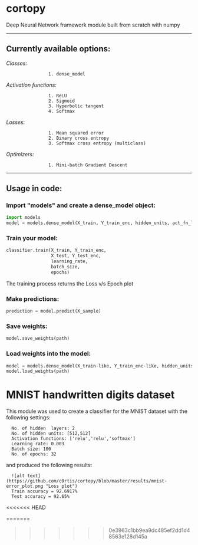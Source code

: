 # cortopy
Deep Neural Network framework module built from scratch with numpy 

---

## Currently available options:

*Classes:*   

                    1. dense_model


*Activation functions:*

                    1. ReLU
                    2. Sigmoid                         
                    3. Hyperbolic tangent                       
                    4. Softmax
                       
*Losses:*              

                    1. Mean squared error
                    2. Binary cross entropy
                    3. Softmax cross entropy (multiclass)
                       
*Optimizers:*      

                    1. Mini-batch Gradient Descent
                      
---  

## Usage in code:

### Import "models" and create a dense_model object:
```python
import models
model = models.dense_model(X_train, Y_train_enc, hidden_units, act_fn_list, cost)
```

### Train your model:
```python
classifier.train(X_train, Y_train_enc,
                 X_test, Y_test_enc,
                 learning_rate,     
                 batch_size,  
                 epochs)
```
The training process returns the Loss v/s Epoch plot

### Make predictions:
```python
prediction = model.predict(X_sample)
```

### Save weights:
```python
model.save_weights(path)
```

### Load weights into the model:
```python
model = models.dense_model(X_train-like, Y_train_enc-like, hidden_units, act_fn_list, cost)
model.load_weights(path)
```

# MNIST handwritten digits dataset
This module was used to create a classifier for the MNIST dataset with the following settings:

      No. of hidden  layers: 2
      No. of hidden units: [512,512]
      Activation functions: ['relu','relu','softmax']
      Learning rate: 0.003
      Batch size: 100
      No. of epochs: 32

and produced the following results:

      ![alt text](https://github.com/c0rtis/cortopy/blob/master/results/mnist-error_plot.png "Loss plot") 
      Train accuracy = 92.6917%
      Test accuracy = 92.65%
<<<<<<< HEAD

=======
>>>>>>> 0e3963c1bb9ea9dc485ef2dd1d48563e128d145a
